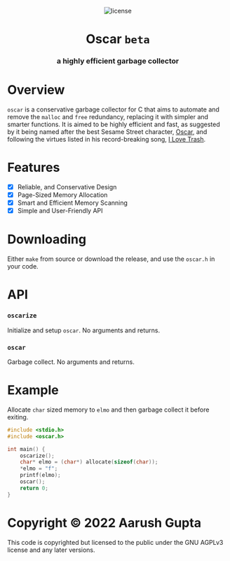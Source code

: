 <p align = "center">
    <img alt = "license" src = "https://img.shields.io/badge/License-AGPLv3-green.svg">
</p>

<h1 align = "center">Oscar <code>beta</code></h1>
<h3 align = "center">a highly efficient garbage collector</h3>

# Overview

`oscar` is a conservative garbage collector for C that aims to automate and remove the `malloc` and `free` redundancy, replacing it with simpler and smarter functions. It is aimed to be highly efficient and fast, as suggested by it being named after the best Sesame Street character, [Oscar](https://muppet.fandom.com/wiki/Oscar_the_Grouch), and following the virtues listed in his record-breaking song, [I Love Trash](https://www.youtube.com/watch?v=rxgWHzMvXOY).

# Features
- [x] Reliable, and Conservative Design
- [x] Page-Sized Memory Allocation
- [x] Smart and Efficient Memory Scanning
- [x] Simple and User-Friendly API

# Downloading

Either `make` from source or download the release, and use the `oscar.h` in your code.

# API

### `oscarize`
Initialize and setup `oscar`. No arguments and returns.

### `oscar`
Garbage collect. No arguments and returns.

# Example

Allocate `char` sized memory to `elmo` and then garbage collect it before exiting.

```c
#include <stdio.h>
#include <oscar.h>

int main() {
    oscarize();
    char* elmo = (char*) allocate(sizeof(char));
    *elmo = "f";
    printf(elmo);
    oscar();
    return 0;
}
```

# Copyright &copy; 2022 Aarush Gupta
This code is copyrighted but licensed to the public under the GNU AGPLv3 license and any later versions.
